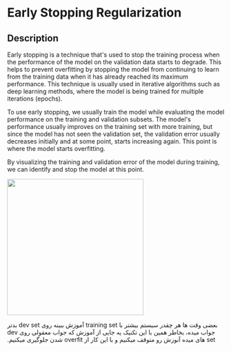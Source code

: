 # Early Stopping Regularization

## Description

Early stopping is a technique that's used to stop the training process when the performance of the model on the validation data starts to degrade. This helps to prevent overfitting by stopping the model from continuing to learn from the training data when it has already reached its maximum performance. This technique is usually used in iterative algorithms such as deep learning methods, where the model is being trained for multiple iterations (epochs).

To use early stopping, we usually train the model while evaluating the model performance on the training and validation subsets.
The model's performance usually improves on the training set with more training, but since the model has not seen the validation set, the validation error usually decreases initially and at some point, starts increasing again. This point is where the model starts overfitting.

By visualizing the training and validation error of the model during training, we can identify and stop the model at this point.

<img src="image1.jpg" style="width:3.2899in" />

<span dir="rtl">بعضی وقت ها هر چقدر سیستم بیشتر با training set آموزش ببینه روی dev set بدتر جواب میده، بخاطر همین با این تکنیک یه جایی از آموزش که جواب معقولی روی dev set های میده آنوزش رو متوقف میکنیم و با این کار از overfit شدن جلوگیری میکنیم.</span>
